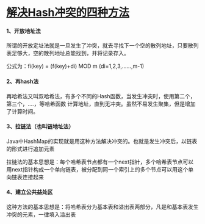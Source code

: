 # [解决Hash冲突的四种方法](https://www.cnblogs.com/gslgb/p/14806140.html)

#### 1、开放地址法

所谓的开放定址法就是一旦发生了冲突，就去寻找下一个空的散列地址，只要散列表足够大，空的散列地址总能找到，并将记录存入。

公式为：fi(key) = (f(key)+di) MOD m (di=1,2,3,……,m-1) 

#### 2、再hash法

再哈希法又叫双哈希法，有多个不同的Hash函数，当发生冲突时，使用第二个，第三个，….，等哈希函数
计算地址，直到无冲突。虽然不易发生聚集，但是增加了计算时间。

#### 3、拉链法（也叫链地址法）

Java中HashMap的实现就是用这种方法解决冲突的。也就是发生冲突后，以链表的形式进行追加元素

拉链法的基本思想是：每个哈希表节点都有一个next指针，多个哈希表节点可以用next指针构成一个单向链表，被分配到同一个索引上的多个节点可以用这个单向链表连接起来

#### 4、建立公共益处区

这种方法的基本思想是：将哈希表分为基本表和溢出表两部分，凡是和基本表发生冲突的元素，一律填入溢出表
